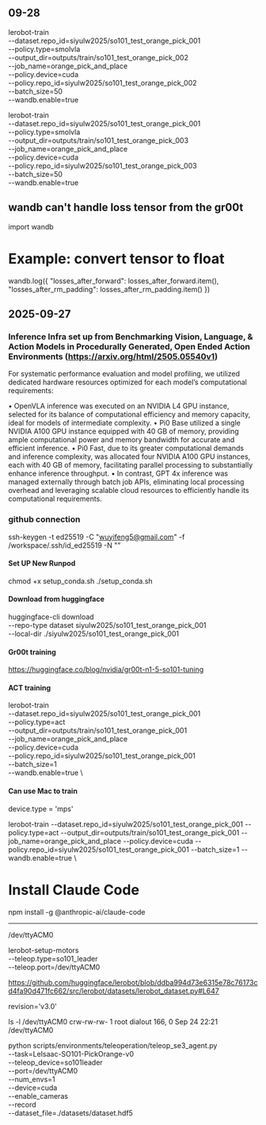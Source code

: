 ## 09-28

lerobot-train \
  --dataset.repo_id=siyulw2025/so101_test_orange_pick_001 \
  --policy.type=smolvla \
  --output_dir=outputs/train/so101_test_orange_pick_002 \
  --job_name=orange_pick_and_place \
  --policy.device=cuda \
  --policy.repo_id=siyulw2025/so101_test_orange_pick_002 \
  --batch_size=50 \
  --wandb.enable=true


lerobot-train \
  --dataset.repo_id=siyulw2025/so101_test_orange_pick_001 \
  --policy.type=smolvla \
  --output_dir=outputs/train/so101_test_orange_pick_003 \
  --job_name=orange_pick_and_place \
  --policy.device=cuda \
  --policy.repo_id=siyulw2025/so101_test_orange_pick_003 \
  --batch_size=50 \
  --wandb.enable=true

## wandb can't handle loss tensor from the gr00t
import wandb
# Example: convert tensor to float
wandb.log({
    "losses_after_forward": losses_after_forward.item(),
    "losses_after_rm_padding": losses_after_rm_padding.item()
})


## 2025-09-27
### Inference Infra set up from Benchmarking Vision, Language, & Action Models in Procedurally Generated, Open Ended Action Environments (https://arxiv.org/html/2505.05540v1)

For systematic performance evaluation and model profiling, we utilized dedicated hardware resources optimized for each model’s computational requirements:

• OpenVLA inference was executed on an NVIDIA L4 GPU instance, selected for its balance of computational efficiency and memory capacity, ideal for models of intermediate complexity.
• Pi0 Base utilized a single NVIDIA A100 GPU instance equipped with 40 GB of memory, providing ample computational power and memory bandwidth for accurate and efficient inference.
• Pi0 Fast, due to its greater computational demands and inference complexity, was allocated four NVIDIA A100 GPU instances, each with 40 GB of memory, facilitating parallel processing to substantially enhance inference throughput.
• In contrast, GPT 4x inference was managed externally through batch job APIs, eliminating local processing overhead and leveraging scalable cloud resources to efficiently handle its computational requirements.


### github connection

ssh-keygen -t ed25519 -C "wuyifeng5@gmail.com" -f /workspace/.ssh/id_ed25519 -N ""



#### Set UP New Runpod

chmod +x setup_conda.sh
./setup_conda.sh

#### Download from huggingface 
huggingface-cli download \
    --repo-type dataset siyulw2025/so101_test_orange_pick_001 \
    --local-dir ./siyulw2025/so101_test_orange_pick_001

#### Gr00t training
https://huggingface.co/blog/nvidia/gr00t-n1-5-so101-tuning

#### ACT training 
lerobot-train \
  --dataset.repo_id=siyulw2025/so101_test_orange_pick_001 \
  --policy.type=act \
  --output_dir=outputs/train/so101_test_orange_pick_001 \
  --job_name=orange_pick_and_place \
  --policy.device=cuda \
  --policy.repo_id=siyulw2025/so101_test_orange_pick_001 \
  --batch_size=1 \
  --wandb.enable=true \

#### Can use Mac to train
device.type = 'mps'

lerobot-train
--dataset.repo_id=siyulw2025/so101_test_orange_pick_001
--policy.type=act
--output_dir=outputs/train/so101_test_orange_pick_001
--job_name=orange_pick_and_place
--policy.device=cuda
--policy.repo_id=siyulw2025/so101_test_orange_pick_001
--batch_size=1
--wandb.enable=true \


# Install Claude Code
npm install -g @anthropic-ai/claude-code

-----------------------------------------------------------
/dev/ttyACM0

lerobot-setup-motors \
    --teleop.type=so101_leader \
    --teleop.port=/dev/ttyACM0


https://github.com/huggingface/lerobot/blob/ddba994d73e6315e78c76173cd4fa90d471fc662/src/lerobot/datasets/lerobot_dataset.py#L647

revision='v3.0'

ls -l /dev/ttyACM0
crw-rw-rw- 1 root dialout 166, 0 Sep 24 22:21 /dev/ttyACM0

python scripts/environments/teleoperation/teleop_se3_agent.py \
    --task=LeIsaac-SO101-PickOrange-v0 \
    --teleop_device=so101leader \
    --port=/dev/ttyACM0 \
    --num_envs=1 \
    --device=cuda \
    --enable_cameras \
    --record \
    --dataset_file=./datasets/dataset.hdf5


